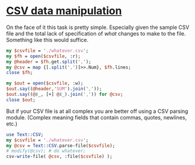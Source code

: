 [1]: https://rosettacode.org/wiki/CSV_data_manipulation

# [CSV data manipulation][1]


On the face of it this task is pretty simple. Especially given the sample CSV file and the total lack of specification of *what* changes to make to the file. Something like this would suffice.

```perl
my $csvfile = './whatever.csv';
my $fh = open($csvfile, :r);
my @header = $fh.get.split(',');
my @csv = map {[.split(',')]>>.Num}, $fh.lines;
close $fh;

my $out = open($csvfile, :w);
$out.say((@header,'SUM').join(','));
$out.say((@$_, [+] @$_).join(',')) for @csv;
close $out;
```


But if your CSV file is at all complex you are better off using a CSV parsing module. (Complex meaning fields that contain commas, quotes, newlines, etc.)

```perl
use Text::CSV;
my $csvfile = './whatever.csv';
my @csv = Text::CSV.parse-file($csvfile);
# modify(@csv); # do whatever;
csv-write-file( @csv, :file($csvfile) );
```
